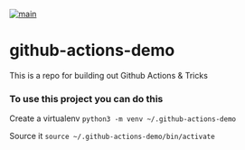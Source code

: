 [![main](https://github.com/theotaburet/github-actions-demo/actions/workflows/main.yml/badge.svg)](https://github.com/theotaburet/github-actions-demo/actions/workflows/main.yml)

# github-actions-demo

This is a repo for building out Github Actions & Tricks

### To use this project you can do this

Create a virtualenv ```python3 -m venv ~/.github-actions-demo```

Source it ```source ~/.github-actions-demo/bin/activate```
